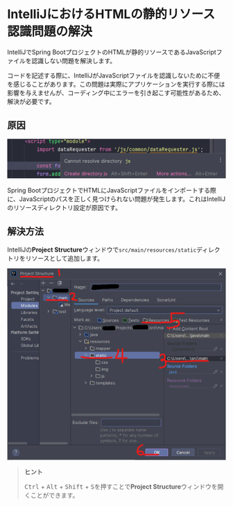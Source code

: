 # IntelliJにおけるHTMLの静的リソース認識問題の解決

IntelliJでSpring BootプロジェクトのHTMLが静的リソースであるJavaScriptファイルを認識しない問題を解決します。

コードを記述する際に、IntelliJがJavaScriptファイルを認識しないために不便を感じることがあります。この問題は実際にアプリケーションを実行する際には影響を与えませんが、コーディング中にエラーを引き起こす可能性があるため、解決が必要です。

## 原因

![IntelliJでの静的リソース認識失敗](/static/resources/2024-01-16-13-38-33.png)

Spring BootプロジェクトでHTMLにJavaScriptファイルをインポートする際に、JavaScriptのパスを正しく見つけられない問題が発生します。これはIntelliJのリソースディレクトリ設定が原因です。

## 解決方法

IntelliJの**Project Structure**ウィンドウで`src/main/resources/static`ディレクトリをリソースとして追加します。

![リソースパスを登録する方法](/static/resources/2024-01-16-13-38-45.png)

> **ヒント**
>
> <kbd>Ctrl</kbd> + <kbd>Alt</kbd> + <kbd>Shift</kbd> + <kbd>S</kbd>を押すことで**Project Structure**ウィンドウを開くことができます。

